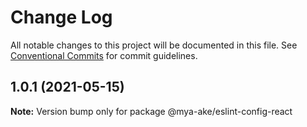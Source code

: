 # Change Log

All notable changes to this project will be documented in this file.
See [Conventional Commits](https://conventionalcommits.org) for commit guidelines.

## 1.0.1 (2021-05-15)

**Note:** Version bump only for package @mya-ake/eslint-config-react
